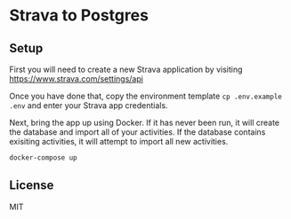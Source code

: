 # Strava to Postgres

## Setup

First you will need to create a new Strava application by visiting https://www.strava.com/settings/api

Once you have done that, copy the environment template `cp .env.example .env` and enter your Strava app credentials.

Next, bring the app up using Docker. If it has never been run, it will create the database and import all of your activities. If the database contains exisiting activities, it will attempt to import all new activities.

````bash
docker-compose up
````

## License
MIT